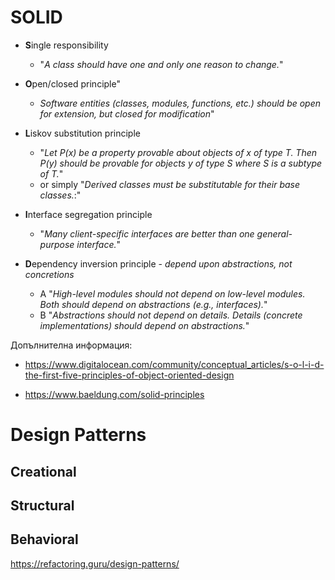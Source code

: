 # SOLID
- **S**ingle responsibility 
    - "*A class should have one and only one  reason to change.*" 
- **O**pen/closed principle"
    - *Software entities (classes, modules, functions, etc.) should be open for extension, but closed for modification*"
- **L**iskov substitution principle
    - "*Let P(x) be a property provable about objects of x of type T. Then P(y) should be provable for objects y of type S where S is a subtype of T.*"
    - or simply  "*Derived classes must be substitutable for their base classes.*:" 
    
- **I**nterface segregation principle
    - "*Many client-specific interfaces are better than one general-purpose interface.*"
- **D**ependency inversion principle - *depend upon abstractions, not concretions*
    - A "*High-level modules should not depend on low-level modules. Both should depend on abstractions (e.g., interfaces).*"
    - B "*Abstractions should not depend on details. Details (concrete implementations) should depend on abstractions.*"

Допълнителна информация:

- https://www.digitalocean.com/community/conceptual_articles/s-o-l-i-d-the-first-five-principles-of-object-oriented-design

- https://www.baeldung.com/solid-principles

# Design Patterns

## Creational
## Structural
## Behavioral

https://refactoring.guru/design-patterns/